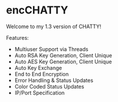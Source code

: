# encCHATTY

Welcome to my 1.3 version of CHATTY!

Features:
- Multiuser Support via Threads
- Auto RSA Key Generation, Client Unique
- Auto AES Key Generation, Client Unique
- Auto Key Exchange
- End to End Encryption
- Error Handling & Status Updates
- Color Coded Status Updates
- IP/Port Specification
